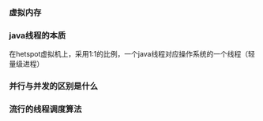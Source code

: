 ### 虚拟内存

### java线程的本质

在hetspot虚拟机上，采用1:1的比例，一个java线程对应操作系统的一个线程（轻量级进程）

### 并行与并发的区别是什么

### 流行的线程调度算法
